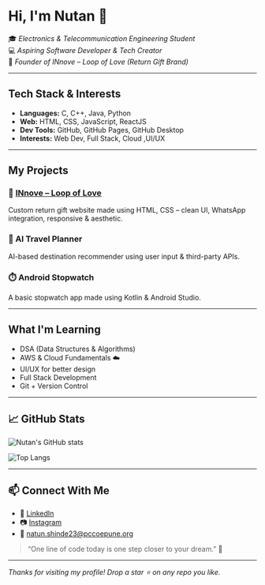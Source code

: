 #  Hi, I'm Nutan 👋

🎓 *Electronics & Telecommunication Engineering Student*  
💻 *Aspiring Software Developer & Tech Creator*  
🌟 *Founder of INnove – Loop of Love (Return Gift Brand)*

---

## Tech Stack & Interests

- **Languages:** C, C++, Java, Python
- **Web:** HTML, CSS, JavaScript, ReactJS
- **Dev Tools:** GitHub, GitHub Pages, GitHub Desktop
- **Interests:** Web Dev, Full Stack, Cloud ,UI/UX

---

##  My Projects

### 🎁 [INnove – Loop of Love](https://yourusername.github.io/innove-website)
Custom return gift website made using HTML, CSS – clean UI, WhatsApp integration, responsive & aesthetic.

### 🧠 AI Travel Planner
AI-based destination recommender using user input & third-party APIs.

### ⏱️ Android Stopwatch
A basic stopwatch app made using Kotlin & Android Studio.

---

##  What I'm Learning

- DSA (Data Structures & Algorithms)
- AWS & Cloud Fundamentals ☁️
- UI/UX for better design
- Full Stack Development
- Git + Version Control

---

## 📈 GitHub Stats

![Nutan's GitHub stats](https://github-readme-stats.vercel.app/api?username=nutanshinde1&show_icons=true&theme=rose_pine)

![Top Langs](https://github-readme-stats.vercel.app/api/top-langs/?username=nutanshinde1&layout=compact&theme=rose_pine)

---

## 📫 Connect With Me

- 💼 [LinkedIn](https://www.linkedin.com/in/nutan-shinde-00b688292/)
- 📷 [Instagram]()
- 💌 natun.shinde23@pccoepune.org

> “One line of code today is one step closer to your dream.” 💫

---

_Thanks for visiting my profile! Drop a star ⭐ on any repo you like._
